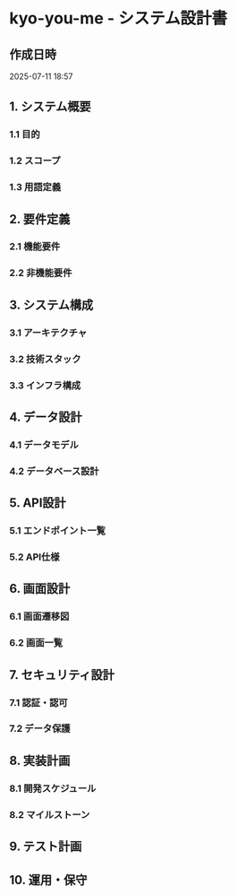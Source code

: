 # kyo-you-me - システム設計書

## 作成日時
2025-07-11 18:57

## 1. システム概要
### 1.1 目的


### 1.2 スコープ


### 1.3 用語定義


## 2. 要件定義
### 2.1 機能要件


### 2.2 非機能要件


## 3. システム構成
### 3.1 アーキテクチャ


### 3.2 技術スタック


### 3.3 インフラ構成


## 4. データ設計
### 4.1 データモデル


### 4.2 データベース設計


## 5. API設計
### 5.1 エンドポイント一覧


### 5.2 API仕様


## 6. 画面設計
### 6.1 画面遷移図


### 6.2 画面一覧


## 7. セキュリティ設計
### 7.1 認証・認可


### 7.2 データ保護


## 8. 実装計画
### 8.1 開発スケジュール


### 8.2 マイルストーン


## 9. テスト計画


## 10. 運用・保守

